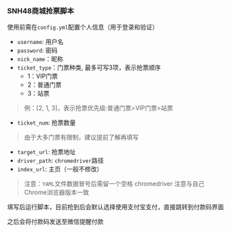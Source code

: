 ### SNH48商城抢票脚本

使用前需在`config.yml`配置个人信息（用于登录和验证）

- `username`: 用户名
- `password`: 密码
- `nick_name`：昵称
- `ticket_type`：门票种类, 最多可写3项，表示抢票顺序
  - 1：VIP门票
  - 2：普通门票
  - 3：站票

> 例：[2, 1, 3]，表示抢票优先级:普通门票>VIP门票>站票

- `ticket_num`: 抢票数量

> 由于大多门票有限制，建议提前了解再填写

- `target_url`: 抢票地址
- `driver_path`: `chromedriver`路径
- `index_url`: 主页（一般不修改）

> 注意：`YAML`文件数据冒号后需留一个空格
> chromedriver 注意与自己Chrome浏览器版本一致



填写后运行脚本，目前抢到后会默认选择使用支付宝支付，直接跳转到付款码界面

之后会将付款码发送至微信提醒付款